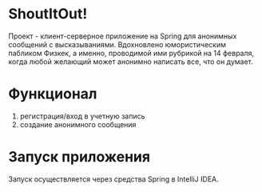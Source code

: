 # ShoutItOut!
Проект - клиент-серверное приложение на Spring для анонимных сообщений с высказываниями. Вдохновлено юмористическим пабликом Физкек, а именно, проводимой ими рубрикой на 14 февраля, когда любой желающий может анонимно написать все, что он думает.

# Функционал
1) регистрация/вход в учетную запись
2) создание анонимного сообщения

# Запуск приложения
Запуск осуществляется через средства Spring в IntelliJ IDEA.

